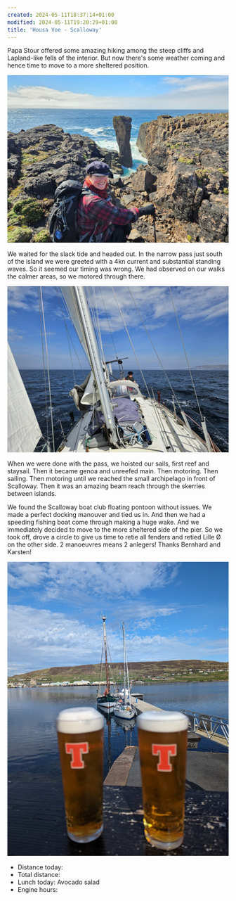 ```yaml
---
created: 2024-05-11T18:37:14+01:00
modified: 2024-05-11T19:20:29+01:00
title: 'Housa Voe - Scalloway'
---
```


Papa Stour offered some amazing hiking among the steep cliffs and Lapland-like fells of the interior. But now there's some weather coming and hence time to move to a more sheltered position.

![Image](../2024/f063e07eeb4775201c8277361c7f9d92.png) 

We waited for the slack tide and headed out. In the narrow pass just south of the island we were greeted with a 4kn current and substantial standing waves. So it seemed our timing was wrong. We had observed on our walks the calmer areas, so we motored through there.

![Image](../2024/6e3aedba7de208fab2661fd48aebece4.jpg) 

When we were done with the pass, we hoisted our sails, first reef and staysail. Then it became genoa and unreefed main. Then motoring. Then sailing. Then motoring until we reached the small archipelago in front of Scalloway. Then it was an amazing beam reach through the skerries between islands. 

We found the Scalloway boat club floating pontoon without issues. We made a perfect docking manouver and tied us in. And then we had a speeding fishing boat come through making a huge wake. And we immediately decided to move to the more sheltered side of the pier. So we took off, drove a circle to give us time to retie all fenders and retied Lille Ø on the other side. 2 manoeuvres means 2 anlegers! Thanks Bernhard and Karsten!

![Image](../2024/d796eecf87a04695bfeee26248f84d5e.jpg) 


* Distance today:
* Total distance:
* Lunch today: Avocado salad
* Engine hours:
